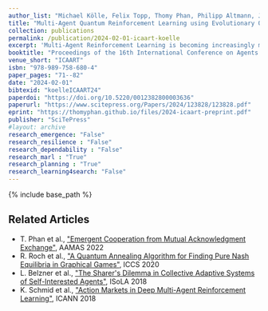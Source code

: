 ```yaml
---
author_list: "Michael Kölle, Felix Topp, Thomy Phan, Philipp Altmann, Jonas Nüßlein, Claudia Linnhoff-Popien"
title: "Multi-Agent Quantum Reinforcement Learning using Evolutionary Optimization"
collection: publications
permalink: /publication/2024-02-01-icaart-koelle
excerpt: 'Multi-Agent Reinforcement Learning is becoming increasingly more important in times of autonomous driving and other smart industrial applications. Simultaneously a promising new approach to Reinforcement Learning arises using the inherent properties of quantum mechanics, reducing the trainable parameters of a model significantly. However, gradient-based Multi-Agent Quantum Reinforcement Learning methods often have to struggle with barren plateaus, holding them back from matching the performance of classical approaches. We build upon an existing approach for gradient free Quantum Reinforcement Learning and propose three genetic variations with Variational Quantum Circuits for Multi-Agent Reinforcement Learning using evolutionary optimization. We evaluate our genetic variations in the Coin Game environment and also compare them to classical approaches. We showed that our Variational Quantum Circuit approaches perform significantly better compared to a neural network with a similar amount of trainable parameters. Compared to the larger neural network, our approaches archive similar results using 97.88% less parameters.'
booktitle: "Proceedings of the 16th International Conference on Agents and Artificial Intelligence"
venue_short: "ICAART"
isbn: "978-989-758-680-4"
paper_pages: "71--82"
date: "2024-02-01"
bibtexid: "koelleICAART24"
paperdoi: "https://doi.org/10.5220/0012382800003636"
paperurl: "https://www.scitepress.org/Papers/2024/123828/123828.pdf"
eprint: "https://thomyphan.github.io/files/2024-icaart-preprint.pdf"
publisher: "SciTePress"
#layout: archive
research_emergence: "False"
research_resilience : "False"
research_dependability : "False"
research_marl : "True"
research_planning : "True"
research_learning4search: "False"
---
```


{% include base_path %}

## Related Articles
- T. Phan et al., ["Emergent Cooperation from Mutual Acknowledgment Exchange"](https://thomyphan.github.io/publication/2022-05-01-aamas-phan), AAMAS 2022
- R. Roch et al., ["A Quantum Annealing Algorithm for Finding Pure Nash Equilibria in Graphical Games"](https://thomyphan.github.io/publication/2020-08-01-iccs-roch), ICCS 2020
- L. Belzner et al., ["The Sharer's Dilemma in Collective Adaptive Systems of Self-Interested Agents"](https://thomyphan.github.io/publication/2018-11-01-isola-belzner), ISoLA 2018
- K. Schmid et al., ["Action Markets in Deep Multi-Agent Reinforcement Learning"](https://thomyphan.github.io/publication/2018-08-01-icann-schmid), ICANN 2018
